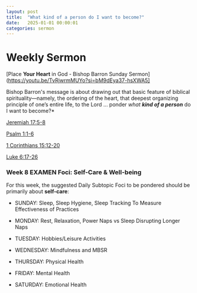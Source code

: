 ```yaml
---
layout: post
title:  "What kind of a person do I want to become?"
date:   2025-01-01 00:00:01
categories: sermon
---
```



# Weekly Sermon

[Place **Your Heart** in God - Bishop Barron Sunday Sermon](https://youtu.be/TvRjwrmMUYo?si=bM9dEya37-hsXWA5]

Bishop Barron's message is about drawing out that basic feature of biblical spirituality—namely, the ordering of the heart, that deepest organizing principle of one’s entire life, to the Lord ... ponder *what* ***kind of a person*** do I want to become?*

[Jeremiah 17:5-8](https://www.biblegateway.com/passage/?search=Jeremiah%2017%3A5-8&version=NRSVCE)

[Psalm 1:1-6](https://www.biblegateway.com/passage/?search=Psalm%201%3A1-6&version=NRSVCE)

[1 Corinthians 15:12-20](https://www.biblegateway.com/passage/?search=1%20Corinthians%2015%3A12-20&version=NRSVCE)

[Luke 6:17-26](https://www.biblegateway.com/passage/?search=Luke%206%3A17-26&version=NRSVCE)

### Week 8 EXAMEN Foci: Self-Care & Well-being

For this week, the suggested Daily Subtopic Foci to be pondered should be primarily about **self-care**:

* SUNDAY: Sleep, Sleep Hygiene, Sleep Tracking To Measure Effectiveness of Practices

* MONDAY: Rest, Relaxation, Power Naps vs Sleep Disrupting Longer Naps

* TUESDAY: Hobbies/Leisure Activities

* WEDNESDAY: Mindfulness and MBSR

* THURSDAY: Physical Health

* FRIDAY: Mental Health

* SATURDAY: Emotional Health

